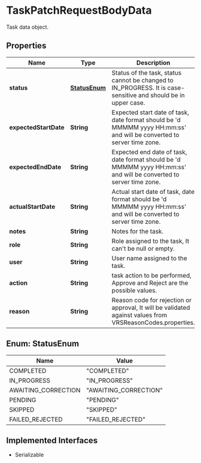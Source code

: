 

# TaskPatchRequestBodyData

Task data object.

## Properties

Name | Type | Description | Notes
------------ | ------------- | ------------- | -------------
**status** | [**StatusEnum**](#StatusEnum) | Status of the task, status cannot be changed to IN_PROGRESS. It is case-sensitive and should be in upper case. |  [optional]
**expectedStartDate** | **String** | Expected start date of task, date format should be &#39;d MMMMM yyyy HH:mm:ss&#39; and will be converted to server time zone. |  [optional]
**expectedEndDate** | **String** | Expected end date of task, date format should be &#39;d MMMMM yyyy HH:mm:ss&#39; and will be converted to server time zone. |  [optional]
**actualStartDate** | **String** | Actual start date of task, date format should be &#39;d MMMMM yyyy HH:mm:ss&#39; and will be converted to server time zone. |  [optional]
**notes** | **String** | Notes for the task. |  [optional]
**role** | **String** | Role assigned to the task, It can&#39;t be null or empty. |  [optional]
**user** | **String** | User name assigned to the task. |  [optional]
**action** | **String** | task action to be performed, Approve and Reject are the possible values. |  [optional]
**reason** | **String** | Reason code for rejection or approval, It will be validated against values from VRSReasonCodes.properties. |  [optional]



## Enum: StatusEnum

Name | Value
---- | -----
COMPLETED | &quot;COMPLETED&quot;
IN_PROGRESS | &quot;IN_PROGRESS&quot;
AWAITING_CORRECTION | &quot;AWAITING_CORRECTION&quot;
PENDING | &quot;PENDING&quot;
SKIPPED | &quot;SKIPPED&quot;
FAILED_REJECTED | &quot;FAILED_REJECTED&quot;


## Implemented Interfaces

* Serializable


